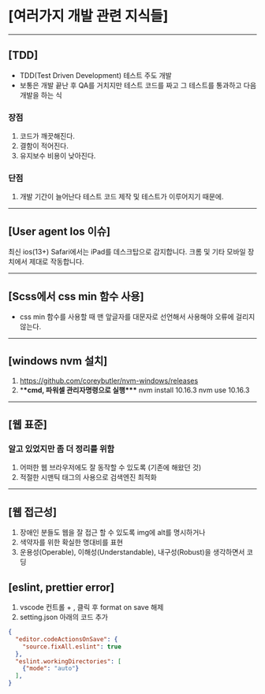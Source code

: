 # [여러가지 개발 관련 지식들]

---

## [TDD]

- TDD(Test Driven Development) 테스트 주도 개발
- 보통은 개발 끝난 후 QA를 거치지만 테스트 코드를 짜고 그 테스트를 통과하고 다음 개발을 하는 식

### 장점

1. 코드가 깨끗해진다.
2. 결함이 적어진다.
3. 유지보수 비용이 낮아진다.

### 단점

1. 개발 기간이 늘어난다 테스트 코드 제작 및 테스트가 이루어지기 때문에.

---

## [User agent Ios 이슈]

최신 ios(13+) Safari에서는 iPad를 데스크탑으로 감지합니다.
크롬 및 기타 모바일 장치에서 제대로 작동합니다.

---

## [Scss에서 css min 함수 사용]

- css min 함수를 사용할 때 맨 앞글자를 대문자로 선언해서
  사용해야 오류에 걸리지 않는다.

---

## [windows nvm 설치]

1. https://github.com/coreybutler/nvm-windows/releases
2. \***\*cmd, 파워셀 관리자명령으로 실행\*\*\***
   nvm install 10.16.3
   nvm use 10.16.3

---

## [웹 표준]

### 알고 있었지만 좀 더 정리를 위함

1. 어떠한 웹 브라우저에도 잘 동작할 수 있도록 (기존에 해왔던 것)
2. 적절한 시맨틱 태그의 사용으로 검색엔진 최적화

---

## [웹 접근성]

1. 장애인 분들도 웹을 잘 접근 할 수 있도록 img에 alt를 명시하거나
2. 색약자를 위한 확실한 명대비를 표현
3. 운용성(Operable), 이해성(Understandable), 내구성(Robust)을 생각하면서 코딩

## [eslint, prettier error]

1. vscode 컨트롤 + , 클릭 후 format on save 해제
2. setting.json 아래의 코드 추가
```json
{
  "editor.codeActionsOnSave": {
    "source.fixAll.eslint": true
  },
  "eslint.workingDirectories": [
    {"mode": "auto"}
  ],
}
```
